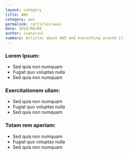 ```yaml
---
layout: category
title: AWS
category: aws
permalink: /articles/aws/
date: 2018/08/04
author: ivanursul
summary: Articles about AWS and everything around it. 
---
```


### Lorem Ipsum:

* Sed quia non numquam
* Fugiat quo voluptas nulla
* Sed quia non numquam

### Exercitationem ullam:

* Sed quia non numquam
* Fugiat quo voluptas nulla
* Sed quia non numquam

### Totam rem aperiam:

* Sed quia non numquam
* Fugiat quo voluptas nulla
* Sed quia non numquam

